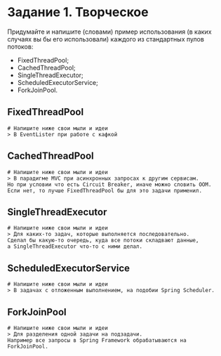# Задание 1. Творческое

Придумайте и напишите (словами) пример использования (в каких случаях вы бы его использовали) каждого из стандартных пулов потоков:

* FixedThreadPool;
* CachedThreadPool;
* SingleThreadExecutor;
* ScheduledExecutorService;
* ForkJoinPool.

## FixedThreadPool

```text
# Напишите ниже свои мыли и идеи
> В EventLister при работе с кафкой
```

## CachedThreadPool

```text
# Напишите ниже свои мыли и идеи
> В парадигме MVC при асинхронных запросах к другим сервисам. 
Но при условии что есть Circuit Breaker, иначе можно словить OOM.
Если нет, то лучше FixedThreadPool бы для это задачи применил.
```

## SingleThreadExecutor

```text
# Напишите ниже свои мыли и идеи
> Для каких-то задач, которые выполняется последовательно. 
Сделал бы какую-то очередь, куда все потоки складвают данные, 
а SingleThreadExecutor что-то с ними делал.
```

## ScheduledExecutorService

```text
# Напишите ниже свои мыли и идеи
> В задачах с отложенным выполнением, на подобии Spring Scheduler.
```

## ForkJoinPool

```text
# Напишите ниже свои мыли и идеи
> Для разделения одной задачи на подзадачи. 
Например все запросы в Spring Framework обрабатываются на ForkJoinPool.
```


